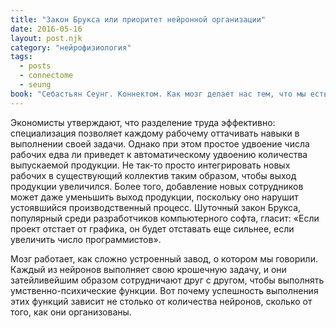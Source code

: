 ```yaml
---
title: "Закон Брукса или приоритет нейронной организации"
date: 2016-05-16
layout: post.njk
category: "нейрофизиология"
tags:
  - posts
  - connectome
  - seung
book: "Себастьян Сеунг. Коннектом. Как мозг делает нас тем, что мы есть"
---
```


Экономисты утверждают, что разделение труда эффективно: специализация позволяет каждому рабочему оттачивать навыки в выполнении своей задачи. Однако при этом простое удвоение числа рабочих едва ли приведет к автоматическому удвоению количества выпускаемой продукции. Не так-то просто интегрировать новых рабочих в существующий коллектив таким образом, чтобы выход продукции увеличился. Более того, добавление новых сотрудников может даже уменьшить выход продукции, поскольку оно нарушит устоявшийся производственный процесс. Шуточный закон Брукса, популярный среди разработчиков компьютерного софта, гласит: «Если проект отстает от графика, он будет отставать еще сильнее, если увеличить число программистов».

Мозг работает, как сложно устроенный завод, о котором мы говорили. Каждый из нейронов выполняет свою крошечную задачу, и они затейливейшим образом сотрудничают друг с другом, чтобы выполнять умственно-психические функции. Вот почему успешность выполнения этих функций зависит не столько от количества нейронов, сколько от того, как они организованы.
